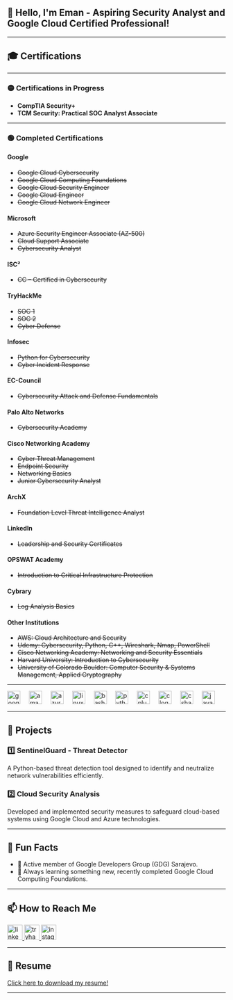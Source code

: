 <h2 align="left">👋 Hello, I'm Eman - Aspiring Security Analyst and Google Cloud Certified Professional!</h2>


---

## 🎓 Certifications  

---

### 🟡 **Certifications in Progress**  
- **CompTIA Security+**  
- **TCM Security: Practical SOC Analyst Associate**

---  

### 🟢 **Completed Certifications**  
#### **Google**  
- ~~Google Cloud Cybersecurity~~  
- ~~Google Cloud Computing Foundations~~  
- ~~Google Cloud Security Engineer~~  
- ~~Google Cloud Engineer~~  
- ~~Google Cloud Network Engineer~~  

#### **Microsoft**  
- ~~Azure Security Engineer Associate (AZ-500)~~  
- ~~Cloud Support Associate~~  
- ~~Cybersecurity Analyst~~  

#### **ISC²**  
- ~~CC – Certified in Cybersecurity~~  

#### **TryHackMe**
- ~~SOC 1~~
- ~~SOC 2~~
- ~~Cyber Defense~~

#### **Infosec**  
- ~~Python for Cybersecurity~~  
- ~~Cyber Incident Response~~  

#### **EC-Council**  
- ~~Cybersecurity Attack and Defense Fundamentals~~  

#### **Palo Alto Networks**  
- ~~Cybersecurity Academy~~  

#### **Cisco Networking Academy**  
- ~~Cyber Threat Management~~  
- ~~Endpoint Security~~  
- ~~Networking Basics~~  
- ~~Junior Cybersecurity Analyst~~  

#### **ArchX**  
- ~~Foundation Level Threat Intelligence Analyst~~  

#### **LinkedIn**  
- ~~Leadership and Security Certificates~~  

#### **OPSWAT Academy**  
- ~~Introduction to Critical Infrastructure Protection~~  

#### **Cybrary**  
- ~~Log Analysis Basics~~  

#### **Other Institutions**  
- ~~AWS: Cloud Architecture and Security~~  
- ~~Udemy: Cybersecurity, Python, C++, Wireshark, Nmap, PowerShell~~  
- ~~Cisco Networking Academy: Networking and Security Essentials~~  
- ~~Harvard University: Introduction to Cybersecurity~~  
- ~~University of Colorado Boulder: Computer Security & Systems Management, Applied Cryptography~~  

---

<div align="left">
  <img src="https://cdn.jsdelivr.net/gh/devicons/devicon/icons/googlecloud/googlecloud-original.svg" height="30" alt="googlecloud logo"  />
  <img width="12" />
  <img src="https://cdn.jsdelivr.net/gh/devicons/devicon/icons/amazonwebservices/amazonwebservices-original-wordmark.svg" height="30" alt="amazonwebservices logo"  />
  <img width="12" />
  <img src="https://cdn.jsdelivr.net/gh/devicons/devicon/icons/azure/azure-original.svg" height="30" alt="azure logo"  />
  <img width="12" />
  <img src="https://cdn.jsdelivr.net/gh/devicons/devicon/icons/linux/linux-original.svg" height="30" alt="linux logo"  />
  <img width="12" />
  <img src="https://cdn.jsdelivr.net/gh/devicons/devicon/icons/bash/bash-original.svg" height="30" alt="bash logo"  />
  <img width="12" />
  <img src="https://cdn.jsdelivr.net/gh/devicons/devicon/icons/python/python-original.svg" height="30" alt="python logo"  />
  <img width="12" />
  <img src="https://cdn.jsdelivr.net/gh/devicons/devicon/icons/cplusplus/cplusplus-original.svg" height="30" alt="cplusplus logo"  />
  <img width="12" />
  <img src="https://cdn.jsdelivr.net/gh/devicons/devicon/icons/c/c-original.svg" height="30" alt="c logo"  />
  <img width="12" />
  <img src="https://cdn.jsdelivr.net/gh/devicons/devicon/icons/csharp/csharp-original.svg" height="30" alt="csharp logo"  />
  <img width="12" />
  <img src="https://cdn.jsdelivr.net/gh/devicons/devicon/icons/java/java-original-wordmark.svg" height="30" alt="java logo"  />
</div>

---

## 🔨 Projects  

### 1️⃣ **SentinelGuard - Threat Detector**  
A Python-based threat detection tool designed to identify and neutralize network vulnerabilities efficiently.  

### 2️⃣ **Cloud Security Analysis**  
Developed and implemented security measures to safeguard cloud-based systems using Google Cloud and Azure technologies.  

---

## 🌟 Fun Facts  
- 🏫 Active member of Google Developers Group (GDG) Sarajevo.  
- 🌱 Always learning something new, recently completed Google Cloud Computing Foundations.
  
---

## 📫 How to Reach Me  
<div align="left">
  <a href="https://www.linkedin.com/in/eman-cickusic/" target="_blank">
    <img src="https://img.shields.io/static/v1?message=LinkedIn&logo=linkedin&label=&color=0077B5&logoColor=white&labelColor=&style=for-the-badge" height="35" alt="linkedin logo"  />
  </a>
  <a href="https://tryhackme.com/r/p/cickusiceman" target="_blank">
    <img src="https://img.shields.io/static/v1?message=TryHackMe&logo=tryhackme&label=&color=88cc14&logoColor=white&labelColor=&style=for-the-badge" height="35" alt="tryhackme logo"  />
  </a>
  <a href="https://www.instagram.com/eman.cickusic/" target="_blank">
    <img src="https://img.shields.io/static/v1?message=Instagram&logo=instagram&label=&color=E4405F&logoColor=white&labelColor=&style=for-the-badge" height="35" alt="instagram logo"  />
  </a>
</div>

---

## 📄 Resume  
[Click here to download my resume!](https://github.com/emanhz/emanhz/blob/main/Eman%20Cickusic%20Resume.pdf)

---

